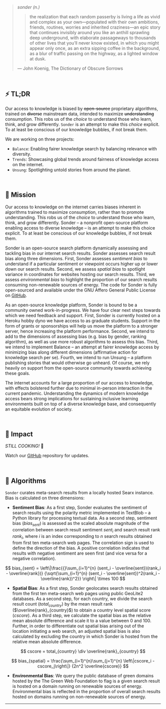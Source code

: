> *sonder (n.)*
>
>> the realization that each random passerby is living a life as vivid and complex as your own—populated with their own ambitions, friends, routines, worries and inherited craziness—an epic story that continues invisibly around you like an anthill sprawling deep underground, with elaborate passageways to thousands of other lives that you’ll never know existed, in which you might appear only once, as an extra sipping coffee in the background, as a blur of traffic passing on the highway, as a lighted window at dusk.
>
> &mdash; John Koenig, The Dictionary of Obscure Sorrows

&nbsp;

## ⚡ TL;DR

Our access to knowledge is biased by ~~open-source~~ proprietary algorithms, trained on ~~diverse~~ mainstream data, intended to maximize ~~understanding~~ consumption. This robs us of the _choice_ to understand those who learn, think, and grow differently. `Sonder` is an attempt to make this _choice_ explicit. To at least be conscious of our knowledge bubbles, if not break them.

We are working on three projects:
+ `Balance`: Enabling fairer knowledge search by balancing relevance with diversity.
+ `Trends`: Showcasing global trends around fairness of knowledge access on the internet.
+ `Unsung`: Spotlighting untold stories from around the planet.

<br/>

## 🧭 ️Mission

Our access to knowledge on the internet carries biases inherent in algorithms trained to maximize consumption, rather than to promote understanding. This robs us of the _choice_ to understand those who learn, think, and grow differently. Sonder &ndash; a nonprofit open-source platform enabling access to diverse knowledge &ndash; is an attempt to make this choice explicit. To at least be conscious of our knowledge bubbles, if not break them.

Sonder is an open-source search platform dynamically assessing and tackling bias in our internet search results. Sonder assesses search result bias along three dimensions. First, Sonder assesses _sentiment bias_ to understand if a particular sentiment or viewpoint occurs higher up or lower down our search results. Second, we assess _spatial bias_ to spotlight variance in coordinates for websites hosting our search results. Third, we assess _environmental bias_ to highlight the proportion of our search results consuming non-renewable sources of energy. The code for Sonder is fully open-sourced and available under the GNU Affero General Public License on [GitHub](https://github.com/sonder-labs/sonder).

As an open-source knowledge platform, Sonder is bound to be a community owned work-in-progress. We have four clear next steps towards which we need feedback and support. First, Sonder is currently hosted on a Heroku hobby dyno we have access to as graduate students. Support in the form of grants or sponsorships will help us move the platform to a stronger server, hence increasing the platform performance. Second, we intend to add to the dimensions of assessing bias (e.g. bias by gender, ranking algorithm), as well as use more robust algorithms to assess this bias. Third, we intend to implement Balance &ndash; an attempt at fairer knowledge access by minimizing bias along different dimensions (affirmative action for knowledge search per se). Fourth, we intend to run Unsung &ndash; a platform publishing stories that would otherwise go unheard. Of course, we rely heavily on support from the open-source community towards achieving these goals.

The internet accounts for a large proportion of our access to knowledge, with effects bolstered further due to minimal in-person interaction in the current pandemic. Understanding the dynamics of modern knowledge access bears strong implications for sustaining inclusive learning environments built on top of a diverse knowledge base, and consequently an equitable evolution of society.

<br/>

## 🎯 Impact

_STILL COOKING!_ :spaghetti:

Watch our [GitHub](https://github.com/sonder-labs/sonder) repository for updates.

<br/>

## 🧮 Algorithms

`Sonder` curates meta-search results from a locally hosted Searx instance. Bias is calculated on three dimensions:

* __Sentiment Bias__: As a first step, Sonder evaluates the sentiment of search results using the polarity metric implemented in TextBlob &ndash; a Python library for processing textual data. As a second step, sentiment bias ($bias_{sent}$) is assessed as the scaled absolute magnitude of the correlation between search result sentiment $sent_i$ and search result rank $rank_i$, where $i$ is an index corresponding to $n$ search results obtained from first ten meta-search web pages. The correlation sign is used to define the direction of the bias. A positive correlation indicates that results with negative sentiment are seen first (and vice versa for a negative correlation).

$$
bias_{sent} = \left\|\frac{{}\sum_{i=1}^{n} (sent_i - \overline{sent})(rank_i - \overline{rank})}
{\sqrt{\sum_{i=1}^{n} (sent_i - \overline{sent})^2(rank_i - \overline{rank})^2}} \right\| \times 100
$$

* __Spatial Bias__: As a first step, Sonder geolocates search results obtained from the first ten meta-search web pages using public GeoLite2 databases. As a second step, for each country, we divide the search result count ($total_{country}$) by the mean result rank ($\overline{rank}_{country}$) to obtain a country level spatial score ($cscore$). As a third step, we calculate the spatial bias as the relative mean absolute difference and scale it to a value between 0 and 100. Further, in order to differentiate out spatial bias arising out of the location initiating a web search, an adjusted spatial bias is also calculated by excluding the country in which Sonder is hosted from the relative mean absolute difference.

$$
cscore = total_{country} \div \overline{rank}_{country}
$$

$$
bias_{spatial} = \frac{\sum_{i=1}^{n}\sum_{j=1}^{n} \left\|cscore_i - cscore_j\right\|}
  {2n^2 \overline{cscore}}
$$

* __Environmental Bias__: We query the public database of green domains hosted by the The Green Web Foundation to flag is a given search result is hosted on a domain running on renewable sources of energy. Environmental bias is reflected in the proportion of overall search results hosted on domains running on non-renewable sources of energy.



<hr style="border:1.5px black"> </hr>
